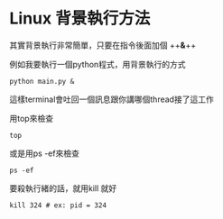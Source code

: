 # Linux 背景執行方法

其實背景執行非常簡單，只要在指令後面加個 ++**&**++

例如我要執行一個python程式，用背景執行的方式

```shell=
python main.py &
```

這樣terminal會吐回一個訊息跟你講哪個thread接了這工作

用top來檢查
```shell=
top
```

或是用ps -ef來檢查
```shell=
ps -ef
```

要殺執行緒的話，就用kill <pid>就好
```shell=
kill 324 # ex: pid = 324
```
